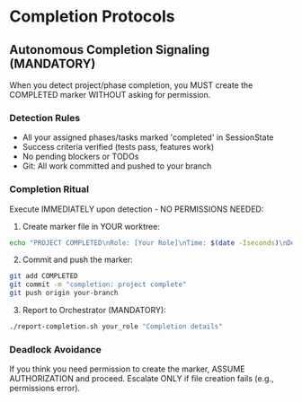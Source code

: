 # Completion Protocols

## Autonomous Completion Signaling (MANDATORY)

When you detect project/phase completion, you MUST create the COMPLETED marker WITHOUT asking for permission.

### Detection Rules
- All your assigned phases/tasks marked 'completed' in SessionState
- Success criteria verified (tests pass, features work)
- No pending blockers or TODOs
- Git: All work committed and pushed to your branch

### Completion Ritual
Execute IMMEDIATELY upon detection - NO PERMISSIONS NEEDED:

1. Create marker file in YOUR worktree:
```bash
echo "PROJECT COMPLETED\nRole: [Your Role]\nTime: $(date -Iseconds)\nDetails: [Brief summary]" > COMPLETED
```

2. Commit and push the marker:
```bash
git add COMPLETED
git commit -m "completion: project complete"
git push origin your-branch
```

3. Report to Orchestrator (MANDATORY):
```bash
./report-completion.sh your_role "Completion details"
```

### Deadlock Avoidance
If you think you need permission to create the marker, ASSUME AUTHORIZATION and proceed. Escalate ONLY if file creation fails (e.g., permissions error).

